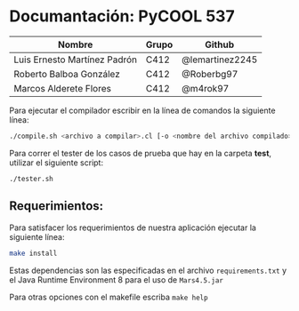 # Documantación: PyCOOL 537

| Nombre                       | Grupo | Github          |
| ---------------------------- | ----- | --------------- |
| Luis Ernesto Martínez Padrón | C412  | @lemartinez2245 |
| Roberto Balboa González      | C412  | @Roberbg97      |
| Marcos Alderete Flores       | C412  | @m4rok97        |

Para ejecutar el compilador escribir en la línea de comandos la siguiente línea:

```bash
./compile.sh <archivo a compilar>.cl [-o <nombre del archivo compilado>.cl]
```

Para correr el tester de los casos de prueba que hay en la carpeta **test**, utilizar el siguiente script:

```
./tester.sh
```

## Requerimientos:

Para satisfacer los requerimientos de nuestra aplicación ejecutar la siguiente línea:

```bash
make install
```

Estas dependencias son las especificadas en el archivo `requirements.txt` y el Java Runtime Environment 8 para el uso de `Mars4.5.jar`

Para otras opciones con el makefile escriba `make help`
